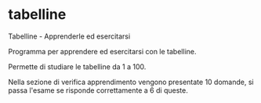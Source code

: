 tabelline
=========

Tabelline - Apprenderle ed esercitarsi

Programma per apprendere ed esercitarsi con le tabelline.

Permette di studiare le tabelline da 1 a 100.

Nella sezione di verifica apprendimento vengono presentate 10 domande, si passa l'esame se risponde correttamente a 6 di queste.

